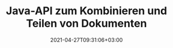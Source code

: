 ---
############################# Static ############################
layout: "product"
date: 2021-04-27T09:31:06+03:00
draft: false

product: "Merger"
product_tag: "merger"
platform: "Java"
platform_tag: "java"

############################# Head ############################
head_title: "API zum Zusammenführen von Java-Dokumenten | Zusammenführen und Entfernen von Word Excel PDF XPS EPUB"
head_description: "API zum Zusammenführen von Dokumenten für Java. Seiten von PDF-, Microsoft Word-, Excel-, Präsentations-, Visio-, XPS- und EPUB-Formaten zusammenführen, teilen, austauschen, neu anordnen und löschen."

############################# Header ############################
title: "Java-API zum Kombinieren und Teilen von Dokumenten"
description: "Entwickeln Sie leistungsstarke Apps, die unterwegs Seiten, Folien und Diagramme kombinieren, rippen, mischen, ausschneiden oder löschen können."
button:
    enable: true

############################# SubMenu ############################
submenu:
    enable: true
    
    left:
        img_alt: "GroupDocs.Merger for Java"
        image: "/border/groupdocs-merger-java.svg"
        product: "GroupDocs.Merger"
        platform: "Java"

    middle:
        button:
            # button loop
            - link: "#overview"
              text: "Überblick"

            # button loop
            - link: "#features"
              text: "Merkmale"

            # button loop
            - link: "#support"
              text: "Support"

            # button loop
            - link: "https://products.groupdocs.app/merger"
              text: "Live Demo"

            # button loop
            - link: "https://purchase.groupdocs.com/pricing/merger/java"
              text: "Preisgestaltung"

    right:
        link_download: "https://downloads.groupdocs.com/merger"
        link_learn: "https://docs.groupdocs.com/merger/java/"
        link_buy: "https://purchase.groupdocs.com"

############################# Überblick ############################
overview:
    enable: true
    content: |
      Mit GroupDocs.Merger für Java können Sie schnell erstklassige Geschäftsanwendungen in Java entwickeln. Mit wenig Programmieraufwand können Ihre Java-Anwendungen einzelne Seiten oder Stapel von Seiten, Folien und Diagrammen zusammenführen, rippen, mischen, ausschneiden und löschen. Zusammenführungsvorgänge können auch an sicheren Dateien mit bekanntem und unbekanntem Format durchgeführt werden, indem der Kennwortschutz angewendet oder entfernt wird.
    tabs:
      enable: true     
      
      ## TAB ONE ##
      tab_one:
        description: |
          Nachfolgend finden Sie eine Übersicht über GroupDocs.Merger für Java:

        left:
          enable: true
          icon: "fab fa-html5"
          title: "Dokumentoperationen"
          content: |
            * Seitenreihenfolge ändern
            * Seiten entfernen oder löschen
            * Dokument aufteilen oder unterbrechen
            * Tauschen oder mischen Sie zwei beliebige Seiten
            * Trimmen Sie einzelne oder mehrere Seiten
            * Verbinden Sie mehrere Dokumente
        
        right:
          enable: true
          icon: "fab fa-html5"
          title: "Sicherheitsoperationen"
          content: |
            * Dokumentsicherheit einrichten
            * Überprüfen Sie den Sicherheitsstatus des Dokuments
            * Dokumentenkennwort festlegen
            * Dokumentkennwort aktualisieren
            * Dokumentkennwort entfernen
      
      ## TAB TWO ##
      tab_two:
        description: |
          GroupDocs.Merger für .NET unterstützt das Zusammenführen der folgenden [Dokumentdateiformate](https://docs.groupdocs.com/merger/net/supported-document-formats/):

        left:
          enable: true
          table:
            # table loop
            - title: "Microsoft Office"
              content: |
                * **Word:** DOC, DOCX, DOCM, DOT, DOTX, DOTM, RTF, TXT
                * **Excel:** XLS, XLSX, XLSM, XLSB, XLTM, XLT, XLTM, XLTX, XLAM, SXC, SpreadsheetML
                * **PowerPoint:** PPT, PPTX, PPS, PPSX, PPSM, POT, POTM, POTX, PPTM
                * **OneNote:** ONE

        right:
          enable: true
          table:
            # table loop
            - title: "OpenDocument & Andere Formate"
              content: |
                * **OpenDocument-Formate**: ODT, OTT, ODP, OTP, ODS
                * **Festes Layout**: PDF, XPS
                * **Bilder**: BMP, PNG, TIFF
                * **Web**: HTML, MHT, MHTML
                * **Text**: TXT, CSV, TSV
                * **LaTex**: TEX
                * **Ebook**: EPUB

      ## TAB THREE ##
      tab_three:
        description: |
          GroupDocs.Merger for Java unterstützt das Folgen Betriebssysteme & Paket-Managers:
        
        left:
          enable: true
          table:
            # table loop
            - icon: "fab fa-windows"
              title: "Betriebssysteme"
              content: |
                * Microsoft Windows Desktop
                * Microsoft Windows Server
                * Linux
                * MacOS

            # table loop
            - icon: "fas fa-code"
              title: "Unterstützte Frameworks"
              content: |
                * Java 7 (1.7) und höher

        right:
          enable: true
          table:
            # table loop
            - icon: "fas fa-cogs"
              title: "Entwicklungsumgebungen"
              content: |
                * NetBeans
                * IntelliJ IDEA
                * Eclipse
            # table loop
            - icon: "fas fa-tools"
              title: "Build-Automatisierungstool"
              content: |
                * Maven

############################# Merkmale ############################
features:
    enable: true
    title: "GroupDocs.Merger für Java-Funktionen"

    feature:
      # feature loop
      - icon: "fas fa-copy"
        content: "Führen Sie verschiedene Seiten, Folien und Diagramme in einer einzigen Datei zusammen"

      # feature loop
      - icon: "fas fa-eye"
        content: "Große Dokumente rippen und in mehrere kleinere Dateien aufteilen"

      # feature loop
      - icon: "fas fa-bolt"
        content: "Mischen und reorganisieren Sie Seiten, Folien oder Diagramme"
      
      # feature loop
      - icon: "fas fa-file-powerpoint"
        content: "Tauschen & tauschen Sie innerhalb eines Dokuments zwei Seiten, Folien oder Diagramme untereinander aus"

      # feature loop
      - icon: "fas fa-code"
        content: "Schneiden und trimmen Sie Dokumente, indem Sie bestimmte Seiten, Folien oder Diagramme entfernen"

      # feature loop
      - icon: "fas fa-cloud"
        content: "Löschen Sie einzelne oder eine Sammlung von Seiten, Folien oder Diagrammen"

      # feature loop
      - icon: "fas fa-remove-format"
        content: "Heften und führen Sie eine große Anzahl von Dokumenten in Stapeln zusammen"

      # feature loop
      - icon: "fas fa-comment-slash"
        content: "Prüfen Sie programmgesteuert in Java, ob ein Dokument mit einem Passwort gesichert ist"

      # feature loop
      - icon: "fas fa-location-arrow"
        content: "Passwort bekannter und unbekannter Dokumentformate setzen, zurücksetzen und löschen"

      # feature loop
      - icon: "fas fa-border-all"
        content: "Teilen Sie eine Textdatei nach Zeilennummern in mehrere auf"

      # feature loop
      - icon: "fas fa-wrench"
        content: "Holen Sie sich die Bilddarstellung von Dokumentseiten"

      # feature loop
      - icon: "fas fa-columns"
        content: "Führen Sie mehrere Dokumente unterschiedlicher Formate zu einer einzigen PDF-Datei zusammen"

      # feature loop
      - icon: "fas fa-file-word"
        content: "Fügen Sie OLE-Objekte in PDF-, Word-, Excel-, PowerPoint- und Open Document-Formate ein"

      # feature loop
      - icon: "fas fa-envelope"
        content: "Dateien programmgesteuert an ein PDF-Dokument anhängen"

      # feature loop
      - icon: "fas fa-print"
        content: "Dokument über OLE-Objekte zum Diagramm hinzufügen"

    more_feature:
      # more_feature_loop
      - title: "Gewünschte Seiten aus Dokumenten entfernen"
        content: |
          Mit GroupDocs.Merger for Java API können Sie unerwünschte Seiten aus Ihrem Dokument auswählen und löschen.

      # more_feature_loop
      - title: "Überprüfen Sie das Kennwort des unbekannten Dokumentformats"
        content: "Selbst wenn das Format eines bestimmten Dokuments unbekannt ist, ermöglicht Ihnen GroupDocs.Merger für Java, das Dokumentkennwort zu überprüfen und abzurufen, falls verfügbar."

      # more_feature_loop
      - title: "Verbinden Sie passwortgeschützte Dokumente bekannter Formate"
        content: |
          Mit GroupDocs.Merger for Java API können Sie eine Liste von Dokumenten bekannter und unbekannter Formate abrufen. Das folgende Beispiel zeigt, wie Sie dies für bekannte Dateiformate mit Java tun können:

          ```java
          String password = "SomePasswordString";
          InputStream documentExample1 = new FileInputStream("sourceFile.docx");
          InputStream documentExample2 = new FileInputStream("sourceFile2.docx");
          List documentStreams = new ArrayList();
          JoinItem item1 = new JoinItem(documentExample1, FileFormat.Pdf, password);
          documentStreams.add(item1);
          JoinItem item2 = new JoinItem(documentExample2, FileFormat.Pdf, password);
          documentStreams.add(item2);
          ```

############################# Support ############################
support:
    enable: true

############################# Solutions ############################
solutions:
    enable: true
    title: "GroupDocs.Merger bietet APIs zum Anzeigen von Dokumenten für andere beliebte Entwicklungsumgebungen"

    solution:
        # solution loop
        - img_alt: "GroupDocs.Merger for .NET"
          image: "/border/groupdocs-merger-net.svg"
          product: "GroupDocs.Merger"
          platform: ".NET"
          link: "/merger/net/"

############################# Back to top ###############################
back_to_top:
  enable: true
---